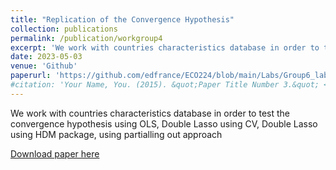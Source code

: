 ```yaml
---
title: "Replication of the Convergence Hypothesis"
collection: publications
permalink: /publication/workgroup4
excerpt: 'We work with countries characteristics database in order to test the convergence hypothesis using OLS, Double Lasso using CV, Double Lasso using HDM package, using partialling out approach.'
date: 2023-05-03
venue: 'Github'
paperurl: 'https://github.com/edfrance/ECO224/blob/main/Labs/Group6_lab4_python_.ipynb'
#citation: 'Your Name, You. (2015). &quot;Paper Title Number 3.&quot; <i>Journal 1</i>. 1(3).'
---
```

We work with countries characteristics database in order to test the convergence hypothesis using OLS, Double Lasso using CV, Double Lasso using HDM package, using partialling out approach

[Download paper here](https://github.com/edfrance/ECO224/blob/main/Labs/Group6_lab4_python_.ipynb)
